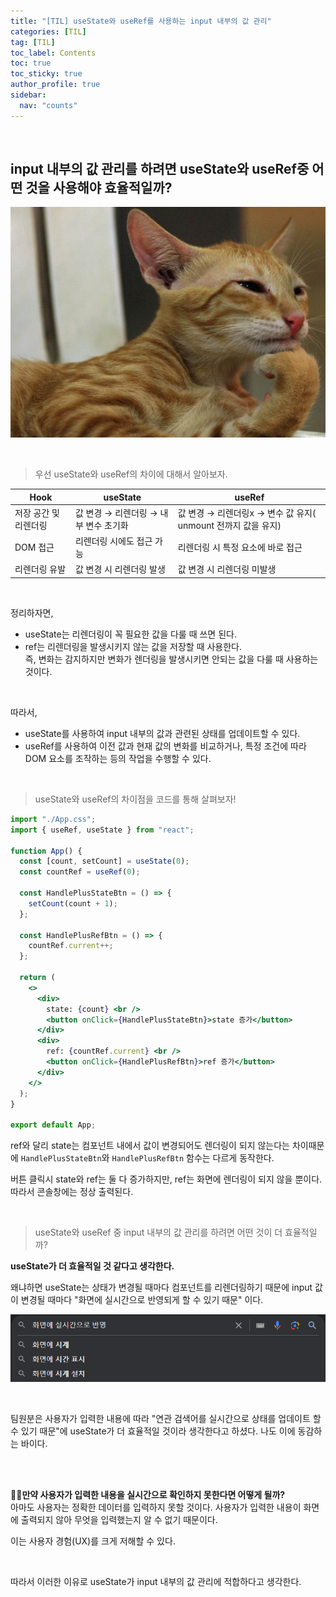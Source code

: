 ```yaml
---
title: "[TIL] useState와 useRef를 사용하는 input 내부의 값 관리"
categories: [TIL]
tag: [TIL]
toc_label: Contents
toc: true
toc_sticky: true
author_profile: true
sidebar:
  nav: "counts"
---
```


<br>

## input 내부의 값 관리를 하려면 useState와 useRef중 어떤 것을 사용해야 효율적일까?

![](/assets/images/2024/2024-02-01-02-50-04.png)

<br>

> 우선 useState와 useRef의 차이에 대해서 알아보자.

| Hook                  | useState                              | useRef                                                        |
| --------------------- | ------------------------------------- | ------------------------------------------------------------- |
| 저장 공간 및 리렌더링 | 값 변경 → 리렌더링 → 내부 변수 초기화 | 값 변경 → 리렌더링x → 변수 값 유지( unmount 전까지 값을 유지) |
| DOM 접근              | 리렌더링 시에도 접근 가능             | 리렌더링 시 특정 요소에 바로 접근                             |
| 리렌더링 유발         | 값 변경 시 리렌더링 발생              | 값 변경 시 리렌더링 미발생                                    |

<br>

정리하자면,

- useState는 리렌더링이 꼭 필요한 값을 다룰 때 쓰면 된다.
- ref는 리렌더링을 발생시키지 않는 값을 저장할 때 사용한다.<br>
  즉, 변화는 감지하지만 변화가 렌더링을 발생시키면 안되는 값을 다룰 때 사용하는 것이다.

<br>

따라서,

- useState를 사용하여 input 내부의 값과 관련된 상태를 업데이트할 수 있다.
- useRef를 사용하여 이전 값과 현재 값의 변화를 비교하거나, 특정 조건에 따라 DOM 요소를 조작하는 등의 작업을 수행할 수
  있다.

<br>

> useState와 useRef의 차이점을 코드를 통해 살펴보자!

```jsx
import "./App.css";
import { useRef, useState } from "react";

function App() {
  const [count, setCount] = useState(0);
  const countRef = useRef(0);

  const HandlePlusStateBtn = () => {
    setCount(count + 1);
  };

  const HandlePlusRefBtn = () => {
    countRef.current++;
  };

  return (
    <>
      <div>
        state: {count} <br />
        <button onClick={HandlePlusStateBtn}>state 증가</button>
      </div>
      <div>
        ref: {countRef.current} <br />
        <button onClick={HandlePlusRefBtn}>ref 증가</button>
      </div>
    </>
  );
}

export default App;
```

ref와 달리 state는 컴포넌트 내에서 값이 변경되어도 렌더링이 되지 않는다는 차이때문에 `HandlePlusStateBtn`와 `HandlePlusRefBtn` 함수는 다르게 동작한다.

버튼 클릭시 state와 ref는 둘 다 증가하지만, ref는 화면에 렌더링이 되지 않을 뿐이다. 따라서 콘솔창에는 정상 출력된다.

<br>

> useState와 useRef 중 input 내부의 값 관리를 하려면 어떤 것이 더 효율적일까?

**useState가 더 효율적일 것 같다고 생각한다.**

왜냐하면 useState는 상태가 변경될 때마다 컴포넌트를 리렌더링하기 때문에 input 값이 변경될 때마다 "화면에 실시간으로 반영되게 할 수 있기 때문" 이다.

![](/assets/images/2024/2024-02-01-03-49-14.png)

<br>

팀원분은 사용자가 입력한 내용에 따라 "연관 검색어를 실시간으로 상태를 업데이트 할 수 있기 때문"에 useState가 더 효율적일 것이라 생각한다고 하셨다. 나도 이에 동감하는 바이다.

<br><br>

🙎‍♀️**만약 사용자가 입력한 내용을 실시간으로 확인하지 못한다면 어떻게 될까?**<br>
아마도 사용자는 정확한 데이터를 입력하지 못할 것이다. 사용자가 입력한 내용이 화면에 출력되지 않아 무엇을 입력했는지 알 수 없기 때문이다.

이는 사용자 경험(UX)를 크게 저해할 수 있다.

<br>

따라서 이러한 이유로 useState가 input 내부의 값 관리에 적합하다고 생각한다.

<br>

